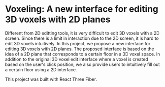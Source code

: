 # Voxeling: A new interface for editing 3D voxels with 2D planes

Different from 2D editting tools, it is very difficult to edit 3D voxels with a 2D screen. Since there is a limit in interaction due to the 2D screen, it is hard to edit 3D voxels intuitively. In this project, we propose a new interface for editing 3D voxels with 2D planes. The proposed interface is based on the idea of a 2D plane that corresponds to a certain floor in a 3D voxel space. In addition to the original 3D voxel edit interface where a voxel is created based on the user's click position, we also provide users to intuitively fill out a certain floor using a 2D interface.

This project was built with React Three Fiber.
